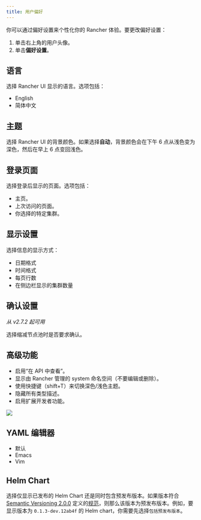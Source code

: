 ```yaml
---
title: 用户偏好
---
```


你可以通过偏好设置来个性化你的 Rancher 体验。要更改偏好设置：

1. 单击右上角的用户头像。
1. 单击**偏好设置**。

## 语言

选择 Rancher UI 显示的语言。选项包括：

- English
- 简体中文

## 主题

选择 Rancher UI 的背景颜色。如果选择**自动**，背景颜色会在下午 6 点从浅色变为深色，然后在早上 6 点变回浅色。

## 登录页面

选择登录后显示的页面。选项包括：

- 主页。
- 上次访问的页面。
- 你选择的特定集群。

## 显示设置

选择信息的显示方式：

- 日期格式
- 时间格式
- 每页行数
- 在侧边栏显示的集群数量

## 确认设置

_从 v2.7.2 起可用_

选择缩减节点池时是否要求确认。

## 高级功能

- 启用“在 API 中查看”。
- 显示由 Rancher 管理的 system 命名空间（不要编辑或删除）。
- 使用快捷键（shift+T）来切换深色/浅色主题。
- 隐藏所有类型描述。
- 启用扩展开发者功能。

![](/img/user-preferences-2-7.png)

## YAML 编辑器

- 默认
- Emacs
- Vim

## Helm Chart

选择仅显示已发布的 Helm Chart 还是同时包含预发布版本。如果版本符合 [Semantic Versioning 2.0.0](https://semver.org/) 定义的[规范](https://semver.org/#spec-item-9)，则那么该版本为预发布版本。例如，要显示版本为 `0.1.3-dev.12ab4f` 的 Helm chart，你需要先选择`包括预发布版本`。
